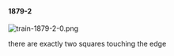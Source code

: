 #### 1879-2
![train-1879-2-0.png](https://github.com/lil-lab/nlvr/raw/master/nlvr/train/images/71/train-1879-2-0.png "train-1879-2-0.png")

there are exactly two squares touching the edge